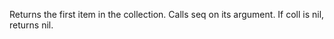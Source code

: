 Returns the first item in the collection. Calls seq on its
    argument. If coll is nil, returns nil.